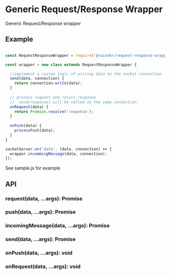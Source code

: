 # Generic Request/Response Wrapper

Generic Request/Response wrapper

## Example

```js

const RequestResponseWrapper = require('@rainder/request-response-wrapper');

const wrapper = new class extends RequestResponseWrapper {

  //implement a custom logic of writing data to the socket connection
  send(data, connection) {
    return connection.write(data);
  }
  
  // process request and return response
  // .send(response) will be called on the same connection
  onRequest(data) {
    return Promise.resolve('response');
  }
  
  onPush(data) {
    processPush(data);
  }
}

socketServer.on('data', (data, connection) => {
  wrapper.incommingMessage(data, connection);
});

```

See sample.js for example

## API

### request(data, ...args): Promise
### push(data, ...args): Promise
### incomingMessage(data, ...args): Promise

### send(data, ...args): Promise
### onPush(data, ...args): void
### onRequest(data, ...args): void
